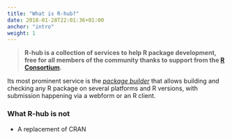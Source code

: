 ```yaml
---
title: "What is R-hub?"
date: 2018-01-28T22:01:36+01:00
anchor: "intro"
weight: 1
---
```


> **R-hub is a collection of services to help R package development, free for all members of the community thanks to support from the [R Consortium](https://www.rrr-consortium.org/).**

Its most prominent service is the [_package builder_](#package-builder) that allows building and checking any R package on several platforms and R versions, with submission happening via a webform or an R client.

### What R-hub is not

* A replacement of CRAN
